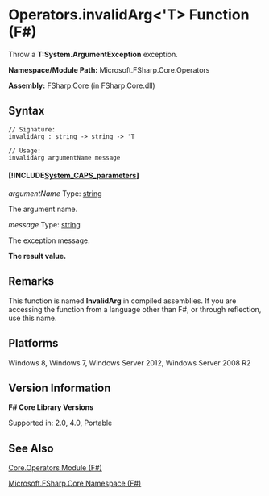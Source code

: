 # Operators.invalidArg<'T> Function (F#)

Throw a **T:System.ArgumentException** exception.

**Namespace/Module Path:** Microsoft.FSharp.Core.Operators

**Assembly:** FSharp.Core (in FSharp.Core.dll)


## Syntax

```
// Signature:
invalidArg : string -> string -> 'T

// Usage:
invalidArg argumentName message
```

#### [!INCLUDE[System_CAPS_parameters](//System/Token/System_CAPS_parameters_md.md)]
*argumentName*
Type: [string](http://msdn.microsoft.com/en-us/library/12b97856-ec80-4f70-a018-afb0753f755a)


The argument name.


*message*
Type: [string](http://msdn.microsoft.com/en-us/library/12b97856-ec80-4f70-a018-afb0753f755a)


The exception message.



**The result value.**
## Remarks
This function is named **InvalidArg** in compiled assemblies. If you are accessing the function from a language other than F#, or through reflection, use this name.


## Platforms
Windows 8, Windows 7, Windows Server 2012, Windows Server 2008 R2


## Version Information
**F# Core Library Versions**

Supported in: 2.0, 4.0, Portable




## See Also
[Core.Operators Module &#40;F&#35;&#41;](Core.Operators+Module+%28FSharp%29.md)

[Microsoft.FSharp.Core Namespace &#40;F&#35;&#41;](Microsoft.FSharp.Core+Namespace+%28FSharp%29.md)

